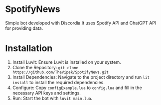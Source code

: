 # SpotifyNews
Simple bot developed with Discordia.It uses Spotify API and ChatGPT API for providing data.

# Installation
1. Install Luvit: Ensure Luvit is installed on your system.
2. Clone the Repository: ```git clone https://github.com/TheVipek/SpotifyNews.git```
3. Install Dependencies: Navigate to the project directory and run ```lit install``` to install the required dependencies.
4. Configure: Copy ```configExample.lua``` to ```config.lua``` and fill in the necessary API keys and settings.
5. Run: Start the bot with ```luvit main.lua```.